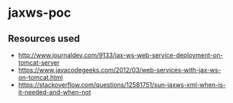 # jaxws-poc

## Resources used
* http://www.journaldev.com/9133/jax-ws-web-service-deployment-on-tomcat-server
* https://www.javacodegeeks.com/2012/03/web-services-with-jax-ws-on-tomcat.html
* https://stackoverflow.com/questions/12581751/sun-jaxws-xml-when-is-it-needed-and-when-not